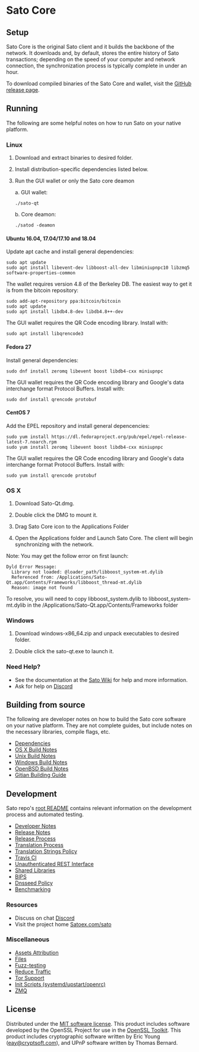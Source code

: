 Sato Core
==============

Setup
---------------------
Sato Core is the original Sato client and it builds the backbone of the network. It downloads and, by default, stores the entire history of Sato transactions; depending on the speed of your computer and network connection, the synchronization process is typically complete in under an hour.

To download compiled binaries of the Sato Core and wallet, visit the [GitHub release page](https://github.com/satoverse/sato/releases).

Running
---------------------
The following are some helpful notes on how to run Sato on your native platform.

### Linux

1) Download and extract binaries to desired folder.

2) Install distribution-specific dependencies listed below.

3) Run the GUI wallet or only the Sato core deamon

   a. GUI wallet:
   
   `./sato-qt`

   b. Core deamon:
   
   `./satod -deamon`

#### Ubuntu 16.04, 17.04/17.10 and 18.04

Update apt cache and install general dependencies:

```
sudo apt update
sudo apt install libevent-dev libboost-all-dev libminiupnpc10 libzmq5 software-properties-common
```

The wallet requires version 4.8 of the Berkeley DB. The easiest way to get it is from the bitcoin repository: 

```
sudo add-apt-repository ppa:bitcoin/bitcoin
sudo apt update
sudo apt install libdb4.8-dev libdb4.8++-dev
```

The GUI wallet requires the QR Code encoding library. Install with:

`sudo apt install libqrencode3`

#### Fedora 27

Install general dependencies:

`sudo dnf install zeromq libevent boost libdb4-cxx miniupnpc`

The GUI wallet requires the QR Code encoding library and Google's data interchange format Protocol Buffers. Install with:

`sudo dnf install qrencode protobuf`

#### CentOS 7

Add the EPEL repository and install general depencencies:

```
sudo yum install https://dl.fedoraproject.org/pub/epel/epel-release-latest-7.noarch.rpm
sudo yum install zeromq libevent boost libdb4-cxx miniupnpc
```

The GUI wallet requires the QR Code encoding library and Google's data interchange format Protocol Buffers. Install with:

`sudo yum install qrencode protobuf`

### OS X

1) Download Sato-Qt.dmg.

2) Double click the DMG to mount it. 

3) Drag Sato Core icon to the Applications Folder


4) Open the Applications folder and Launch Sato Core. The client will begin synchronizing with the network.

Note: You may get the follow error on first launch:
```
Dyld Error Message:
  Library not loaded: @loader_path/libboost_system-mt.dylib
  Referenced from: /Applications/Sato-Qt.app/Contents/Frameworks/libboost_thread-mt.dylib
  Reason: image not found
```
To resolve, you will need to copy libboost_system.dylib to libboost_system-mt.dylib in the /Applications/Sato-Qt.app/Contents/Frameworks folder

### Windows

1) Download windows-x86_64.zip and unpack executables to desired folder.

2) Double click the sato-qt.exe to launch it.

### Need Help?

- See the documentation at the [Sato Wiki](https://github.com/Satoex/Sato/tree/master/doc)
for help and more information.
- Ask for help on [Discord](https://discord.gg/fdpRAdKYeP)

Building from source
---------------------
The following are developer notes on how to build the Sato core software on your native platform. They are not complete guides, but include notes on the necessary libraries, compile flags, etc.

- [Dependencies](https://github.com/Satoex/sato/tree/master/doc/dependencies.md)
- [OS X Build Notes](https://github.com/Satoex/sato/tree/master/doc/build-osx.md)
- [Unix Build Notes](https://github.com/Satoex/sato/tree/master/doc/build-unix.md)
- [Windows Build Notes](https://github.com/Satoex/sato/tree/master/doc/build-windows.md)
- [OpenBSD Build Notes](https://github.com/Satoex/sato/tree/master/doc/build-openbsd.md)
- [Gitian Building Guide](https://github.com/Satoex/sato/tree/master/doc/gitian-building.md)

Development
---------------------
Sato repo's [root README](https://github.com/Satoex/sato/blob/master/README.md) contains relevant information on the development process and automated testing.

- [Developer Notes](https://github.com/Satoex/sato/blob/master/doc/developer-notes.md)
- [Release Notes](https://github.com/Satoex/sato/blob/master/doc/release-notes.md)
- [Release Process](https://github.com/Satoex/sato/blob/master/doc/release-process.md)
- [Translation Process](https://github.com/Satoex/sato/blob/master/doc/translation_process.md)
- [Translation Strings Policy](https://github.com/Satoex/sato/blob/master/doc/translation_strings_policy.md)
- [Travis CI](https://github.com/Satoex/sato/blob/master/doc/travis-ci.md)
- [Unauthenticated REST Interface](https://github.com/Satoex/sato/blob/master/doc/REST-interface.md)
- [Shared Libraries](https://github.com/Satoex/sato/blob/master/doc/shared-libraries.md)
- [BIPS](https://github.com/Satoex/sato/master/doc/bips.md)
- [Dnsseed Policy](https://github.com/Satoex/sato/blob/master/doc/dnsseed-policy.md)
- [Benchmarking](https://github.com/Satoex/sato/blob/master/doc/benchmarking.md)

### Resources
- Discuss on chat [Discord](https://discord.gg/fdpRAdKYeP)
- Visit the project home [Satoex.com/sato](https://satoex.com/sato)

### Miscellaneous
- [Assets Attribution](https://github.com/Satoex/sato/blob/master/doc/assets-attribution.md)
- [Files](https://github.com/Satoex/sato/blob/master/doc/files.md)
- [Fuzz-testing](https://github.com/Satoex/sato/blob/master/doc/fuzzing.md)
- [Reduce Traffic](https://github.com/Satoex/sato/blob/master/doc/reduce-traffic.md)
- [Tor Support](https://github.com/Satoex/sato/blob/master/doc/tor.md)
- [Init Scripts (systemd/upstart/openrc)](https://github.com/Satoex/sato/blob/master/doc/init.md)
- [ZMQ](https://github.com/Sato/blob/master/doc/zmq.md)

License
---------------------
Distributed under the [MIT software license](https://github.com/Satoex/sato/blob/master/COPYING).
This product includes software developed by the OpenSSL Project for use in the [OpenSSL Toolkit](https://www.openssl.org/). This product includes
cryptographic software written by Eric Young ([eay@cryptsoft.com](mailto:eay@cryptsoft.com)), and UPnP software written by Thomas Bernard.
